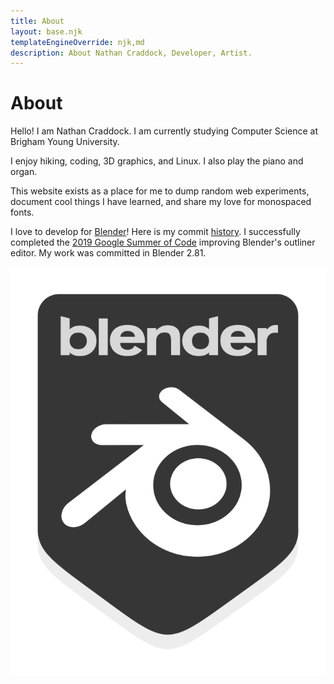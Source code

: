 ```yaml
---
title: About
layout: base.njk
templateEngineOverride: njk,md
description: About Nathan Craddock, Developer, Artist.
---
```


# About

Hello! I am Nathan Craddock. I am currently studying Computer Science at Brigham Young University.

I enjoy hiking, coding, 3D graphics, and Linux. I also play the piano and organ.

This website exists as a place for me to dump random web experiments, document cool things I have learned, and share my love for monospaced fonts.

I love to develop for [Blender](https://www.blender.org)! Here is my commit [history](https://miikahweb.com/en/blender/git-statistics/developers/Zachman). I successfully completed the [2019 Google Summer of Code](https://summerofcode.withgoogle.com/archive/2019/projects/5416561530109952/) improving Blender's outliner editor. My work was committed in Blender 2.81.

<img alt="Blende community logo" class="badge" src="/data/images/blender_community_badge_black.png">
